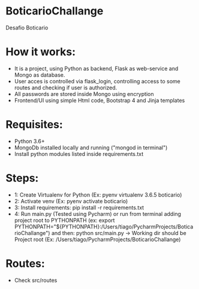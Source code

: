 # BoticarioChallange
Desafio Boticario


# How it works:
- It is a project, using Python as backend, Flask as web-service and Mongo as database.
- User acces is controlled via flask_login, controlling access to some routes and checking if user is authorized.
- All passwords are stored inside Mongo using encryption
- Frontend/UI using simple Html code, Bootstrap 4 and Jinja templates



# Requisites:
- Python 3.6+
- MongoDb installed locally and running ("mongod in terminal")
- Install python modules listed inside requirements.txt

# Steps:
- 1: Create Virtualenv for Python (Ex: pyenv virtualenv 3.6.5 boticario)
- 2: Activate venv (Ex: pyenv activate boticario)
- 3: Install requirements: pip install -r requirements.txt
- 4: Run main.py (Tested using Pycharm) or run from terminal adding project root to PYTHONPATH (ex: export PYTHONPATH="${PYTHONPATH}:/Users/tiago/PycharmProjects/BoticarioChallange")
and then: python src/main.py -> Working dir should be Project root (Ex: /Users/tiago/PycharmProjects/BoticarioChallange)

# Routes:
- Check src/routes